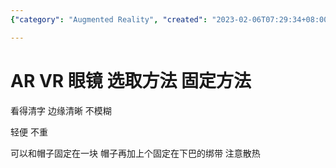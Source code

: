 ```yaml
---
{"category": "Augmented Reality", "created": "2023-02-06T07:29:34+08:00", "date": "2023-02-06 07:29:34", "description": "This article provides a guide for choosing AR/VR glasses that offer a clear, edge-to-edge viewing experience without blurriness and are lightweight for comfortable wear. Additionally, the design should allow for proper ventilation to manage heat dissipation and be compatible with hats or headbands.", "modified": "2023-02-06T07:38:48+08:00", "tags": ["AR/VR glasses", "clear lenses", "edge-to-edge clarity", "lightweight design", "hat or headband compatible", "ventilation for heat dissipation", "selecting AR/VR glasses"], "title": "Choosing the Perfect AR/VR Glasses: Clear, Comfortable, and Well-Ventilated"}

---
```


# AR VR 眼镜 选取方法 固定方法

看得清字 边缘清晰 不模糊

轻便 不重

可以和帽子固定在一块 帽子再加上个固定在下巴的绑带 注意散热

